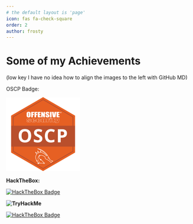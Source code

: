 ```yaml
---
# the default layout is 'page'
icon: fas fa-check-square
order: 2
author: frosty
---
```


# Some of my Achievements

(low key I have no idea how to align the images to the left with GitHub MD)

OSCP Badge:

![Image](/assets/img/achievements/offensive-security-certified-professional-oscp.png)

**HackTheBox:**

[
  ![HackTheBox Badge](https://www.hackthebox.eu/badge/image/115658)
](https://www.hackthebox.eu/badge/image/115658)

<img align="left" src="https://www.hackthebox.eu/badge/image/115658">

**TryHackMe**

[
  ![HackTheBox Badge](https://tryhackme-badges.s3.amazonaws.com/frosty.png)
](https://tryhackme-badges.s3.amazonaws.com/frosty.png)
